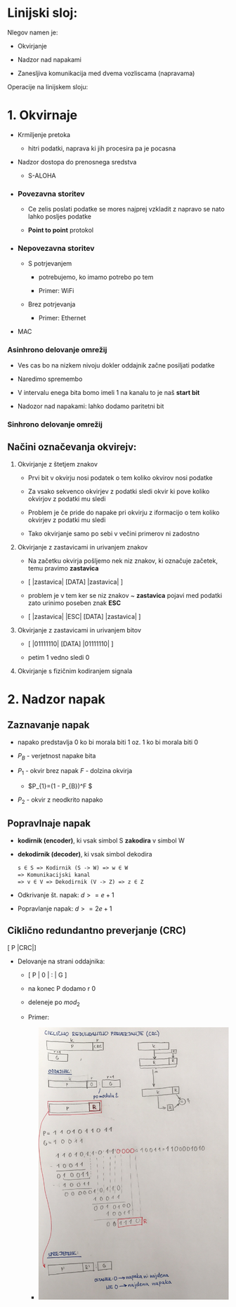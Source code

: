 # Linijski sloj:

Nlegov namen je:

* Okvirjanje

* Nadzor nad napakami

* Zanesljiva komunikacija med dvema vozliscama (napravama)

Operacije na linijskem sloju:

# 1. Okvirnaje

* Krmiljenje pretoka
  
  * hitri podatki, naprava ki jih procesira pa je pocasna

* Nadzor dostopa do prenosnega sredstva
  
  * S-ALOHA

* ### Povezavna storitev
  
  * Ce zelis poslati podatke se mores najprej vzkladit z napravo se nato lahko posljes podatke
  
  * **Point to point** protokol

* ### Nepovezavna storitev
  
  * S potrjevanjem
    
    * potrebujemo, ko imamo potrebo po tem
    
    * Primer:  WiFi
  
  * Brez potrjevanja
    
    * Primer: Ethernet 

* MAC

### Asinhrono delovanje omrežij

* Ves cas bo na nizkem nivoju dokler oddajnik začne posiljati podatke

* Naredimo spremembo

* V intervalu enega bita bomo imeli 1 na kanalu to je naš **start bit**

* Nadozor nad napakami: lahko dodamo paritetni bit

### Sinhrono delovanje omrežij

## Načini označevanja okvirejv:

1. Okvirjanje z štetjem znakov
   
   * Prvi bit v okvirju nosi podatek o tem koliko okvirov nosi podatke
   
   * Za vsako sekvenco okvirjev z podatki sledi okvir ki pove koliko okvirjov z podatki mu sledi
   
   * Problem je če pride do napake pri okvirju z iformacijo o tem koliko okvirjev z podatki mu sledi
   
   * Tako okvirjanje samo po sebi v večini primerov ni zadostno

2. Okvirjanje z zastavicami in urivanjem znakov
   
   * Na začetku okvirja pošljemo nek niz znakov, ki označuje začetek, temu pravimo **zastavica** 
   
   * [ |zastavica| [DATA] |zastavica| ]
   
   * problem je v tem ker se niz znakov ~ **zastavica** pojavi med podatki zato urinimo poseben znak **ESC** 
   
   * [ |zastavica| |ESC| [DATA] |zastavica| ]

3. Okvirjanje z zastavicami in urivanjem bitov
   
   * [ |01111110| [DATA] |01111110| ]
   
   * petim 1 vedno sledi 0

4. Okvirjanje s fizičnim kodiranjem signala

# 2. Nadzor napak

## Zaznavanje napak

* napako predstavlja 0 ko bi morala biti 1 oz. 1 ko bi morala biti 0

* $P_{B}$ - verjetnost napake bita

* $P_{1}$ - okvir brez napak           $F$ - dolzina okvirja
  
  * $P_{1}=(1 - P_{B})^F
    $

* $P_{2}$ - okvir z neodkrito napako

## Popravlnaje napak

* **kodirnik (encoder)**, ki vsak simbol S **zakodira** v simbol W

* **dekodirnik (decoder)**, ki vsak simbol dekodira
  
  ```
  s ∈ S => Kodirnik (S -> W) => w ∈ W 
  => Komunikacijski kanal 
  => v ∈ V => Dekodirnik (V -> Z) => z ∈ Z
  ```

* Odkrivanje št. napak:            $d >= e+1$

* Popravlanje napak:               $d >= 2e + 1$

## Ciklično redundantno preverjanje (CRC)

[       P     |CRC|]

* Delovanje na strani oddajnika:
  
  * [        P      | 0 |  :  | G  ]
  
  * na konec P dodamo r 0
  
  * deleneje po $mod_2$
  
  * Primer:
    
    * <img src="./2022-03-22-12-00-00-image.png">

